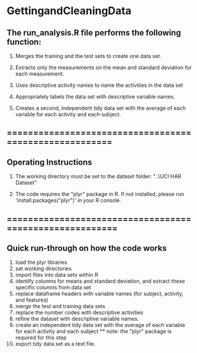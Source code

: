 GettingandCleaningData
======================

## The run_analysis.R file performs the following function:

1) Merges the training and the test sets to create one data set.

2) Extracts only the measurements on the mean and standard deviation for each measurement. 

3) Uses descriptive activity names to name the activities in the data set

4) Appropriately labels the data set with descriptive variable names. 

5) Creates a second, independent tidy data set with the average of each variable for each activity and each subject.

## =======================================================

## Operating Instructions

1) The working directory must be set to the dataset folder: "..\UCI HAR Dataset"

2) The code requires the "plyr" package in R. If not installed, please run 'install.packages("plyr")' in your R console.

## ========================================================

## Quick run-through on how the code works

1) load the plyr libraries
2) set working directories
3) import files into data sets within R
4) identify columns for means and standard deviation, and extract these specific columns from data set
5) replace dataframe headers with variable names (for subject, activity, and features)
6) merge the test and training data sets
7) replace the number codes with descriptive activities
8) refine the dataset with descriptive variable names. 
9) create an independent tidy data set with the average of each variable for each activity and each subject
    ** note: the "plyr" package is required for this step
10) export tidy data set as a text file.
